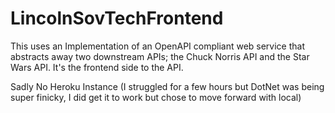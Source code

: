 # LincolnSovTechFrontend
This uses an Implementation of an OpenAPI compliant web service that abstracts away two downstream APIs; the Chuck Norris API and the Star Wars API. It's the frontend side to the API.

Sadly No Heroku Instance (I struggled for a few hours but DotNet was being super finicky, I did get it to work but chose to move forward with local)
